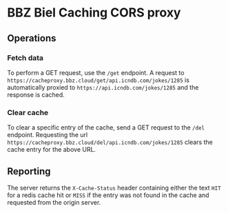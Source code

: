 # BBZ Biel Caching CORS proxy

## Operations

### Fetch data

To perform a GET request, use the `/get` endpoint. A request to
`https://cacheproxy.bbz.cloud/get/api.icndb.com/jokes/1285` is automatically
proxied to `https://api.icndb.com/jokes/1285` and the response is cached.

### Clear cache

To clear a specific entry of the cache, send a GET request to the `/del`
endpoint. Requesting the url `https://cacheproxy.bbz.cloud/del/api.icndb.com/jokes/1285`
clears the cache entry for the above URL.

## Reporting

The server returns the `X-Cache-Status` header containing either the
text `HIT` for a redis cache hit or `MISS` if the entry was not found
in the cache and requested from the origin server.
